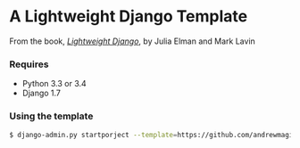 A Lightweight Django Template
=============================
From the book, [*Lightweight Django*](http://www.amazon.com/Lightweight-Django-Julia-Elman/dp/149194594X), by Julia Elman and Mark Lavin

### Requires ###
* Python 3.3 or 3.4
* Django 1.7

### Using the template ###
```bash
$ django-admin.py startporject --template=https://github.com/andrewmagill/ltwt-django-template/zipball/master <project_name>
```